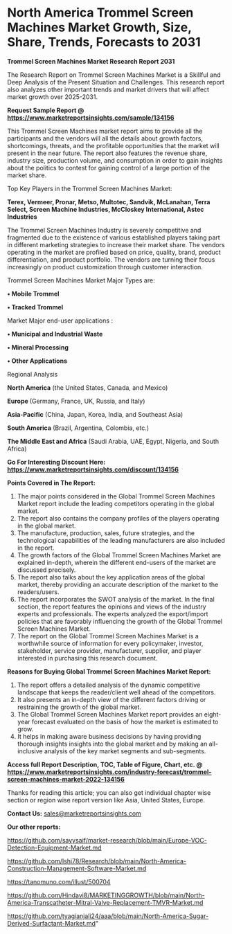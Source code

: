# North America Trommel Screen Machines Market Growth, Size, Share, Trends, Forecasts to 2031

<strong>Trommel Screen Machines Market Research Report 2031</strong>

The Research Report on Trommel Screen Machines Market is a Skillful and Deep Analysis of the Present Situation and Challenges. This research report also analyzes other important trends and market drivers that will affect market growth over 2025-2031.

<strong>Request Sample Report @ <a href=https://www.marketreportsinsights.com/sample/134156>https://www.marketreportsinsights.com/sample/134156</a></strong>

This Trommel Screen Machines market report aims to provide all the participants and the vendors will all the details about growth factors, shortcomings, threats, and the profitable opportunities that the market will present in the near future. The report also features the revenue share, industry size, production volume, and consumption in order to gain insights about the politics to contest for gaining control of a large portion of the market share.

Top Key Players in the Trommel Screen Machines Market:

<strong>Terex, Vermeer, Pronar, Metso, Multotec, Sandvik, McLanahan, Terra Select, Screen Machine Industries, McCloskey International, Astec Industries</strong>

The Trommel Screen Machines Industry is severely competitive and fragmented due to the existence of various established players taking part in different marketing strategies to increase their market share. The vendors operating in the market are profiled based on price, quality, brand, product differentiation, and product portfolio. The vendors are turning their focus increasingly on product customization through customer interaction.

Trommel Screen Machines Market Major Types are:

<strong>• Mobile Trommel

• Tracked Trommel</strong>

Market Major end-user applications :

<strong>• Municipal and Industrial Waste

• Mineral Processing

• Other Applications</strong>

Regional Analysis

</u><strong><b>North America</b></strong> (the United States, Canada, and Mexico)

<strong><b>Europe </b></strong>(Germany, France, UK, Russia, and Italy)

<strong><b>Asia-Pacific</b></strong> (China, Japan, Korea, India, and Southeast Asia)

<strong><b>South America</b></strong> (Brazil, Argentina, Colombia, etc.)

<strong><b>The Middle East and Africa</b></strong> (Saudi Arabia, UAE, Egypt, Nigeria, and South Africa)

<strong>Go For Interesting Discount Here: <a href=https://www.marketreportsinsights.com/discount/134156>https://www.marketreportsinsights.com/discount/134156</a></strong>

<strong>Points Covered in The Report:</strong>
<ol>
  <li>The major points considered in the Global Trommel Screen Machines Market report include the leading competitors operating in the global market.</li>
  <li>The report also contains the company profiles of the players operating in the global market.</li>
  <li>The manufacture, production, sales, future strategies, and the technological capabilities of the leading manufacturers are also included in the report.</li>
  <li>The growth factors of the Global Trommel Screen Machines Market are explained in-depth, wherein the different end-users of the market are discussed precisely.</li>
  <li>The report also talks about the key application areas of the global market, thereby providing an accurate description of the market to the readers/users.</li>
  <li>The report incorporates the SWOT analysis of the market. In the final section, the report features the opinions and views of the industry experts and professionals. The experts analyzed the export/import policies that are favorably influencing the growth of the Global Trommel Screen Machines Market.</li>
  <li>The report on the Global Trommel Screen Machines Market is a worthwhile source of information for every policymaker, investor, stakeholder, service provider, manufacturer, supplier, and player interested in purchasing this research document.</li>
</ol>
<strong>Reasons for Buying Global Trommel Screen Machines Market Report:</strong>

<ol>
  <li>The report offers a detailed analysis of the dynamic competitive landscape that keeps the reader/client well ahead of the competitors.</li>
  <li>It also presents an in-depth view of the different factors driving or restraining the growth of the global market.</li>
  <li>The Global Trommel Screen Machines Market report provides an eight-year forecast evaluated on the basis of how the market is estimated to grow.</li>
  <li>It helps in making aware business decisions by having providing thorough insights insights into the global market and by making an all-inclusive analysis of the key market segments and sub-segments.</li>
</ol>
<strong>Access full Report Description, TOC, Table of Figure, Chart, etc. @ <a href=https://www.marketreportsinsights.com/industry-forecast/trommel-screen-machines-market-2022-134156>https://www.marketreportsinsights.com/industry-forecast/trommel-screen-machines-market-2022-134156</a></strong>


Thanks for reading this article; you can also get individual chapter wise section or region wise report version like Asia, United States, Europe.

<strong>Contact Us:</strong>
sales@marketreportsinsights.com

<strong>Our other reports:</strong>

<a href=https://github.com/sayysaif/market-research/blob/main/Europe-VOC-Detection-Equipment-Market.md>https://github.com/sayysaif/market-research/blob/main/Europe-VOC-Detection-Equipment-Market.md</a>

<a href=https://github.com/Ishi78/Research/blob/main/North-America-Construction-Management-Software-Market.md>https://github.com/Ishi78/Research/blob/main/North-America-Construction-Management-Software-Market.md</a>

<a href=https://tanomuno.com/illust/500704>https://tanomuno.com/illust/500704</a>

<a href=https://github.com/Hindavi8/MARKETINGGROWTH/blob/main/North-America-Transcatheter-Mitral-Valve-Replacement-TMVR-Market.md>https://github.com/Hindavi8/MARKETINGGROWTH/blob/main/North-America-Transcatheter-Mitral-Valve-Replacement-TMVR-Market.md</a>

<a href=https://github.com/tyagianjali24/aaa/blob/main/North-America-Sugar-Derived-Surfactant-Market.md>https://github.com/tyagianjali24/aaa/blob/main/North-America-Sugar-Derived-Surfactant-Market.md</a>"

